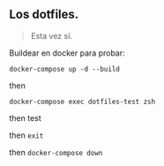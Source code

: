 ## Los dotfiles.
> Esta vez sí.

Buildear en docker para probar:

`docker-compose up -d --build`

then

`docker-compose exec dotfiles-test zsh`

then test

then `exit`

then `docker-compose down`
